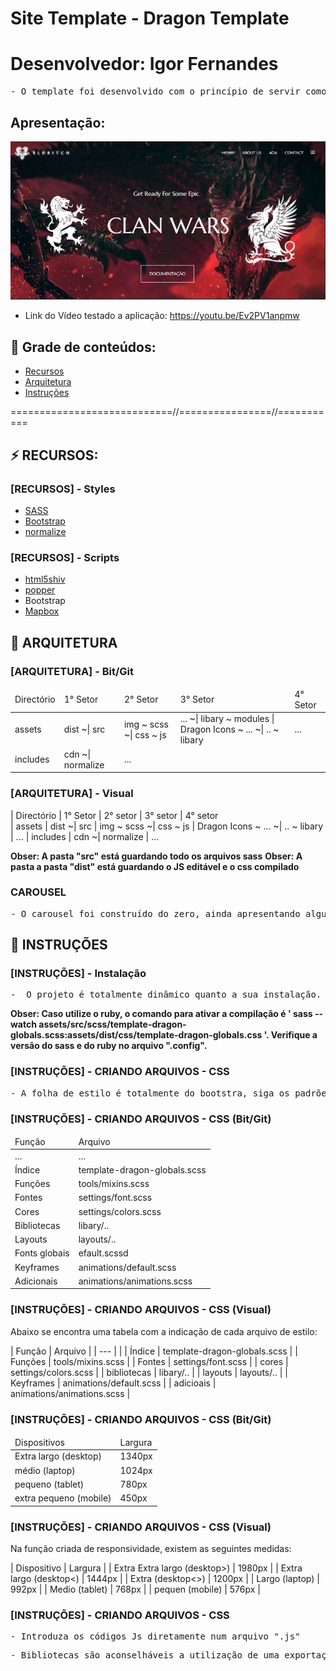 # Site Template - Dragon Template
# Desenvolvedor: Igor Fernandes

<pre>
- O template foi desenvolvido com o princípio de servir como tecnica de reforço para o apredendizado, além de servir como portfólio.
</pre>

## Apresentação:
<img src="./screenshot.jpg" alt="screenshot">

- Link do Vídeo testado a aplicação: https://youtu.be/Ev2PV1anpmw



## 🔗 Grade de conteúdos:

- [Recursos](#recursos)
- [Arquitetura](#arquitetura)
- [Instruções](#instruções)


============================//================//===========

## ⚡ RECURSOS:

### [RECURSOS] - Styles
- [SASS](https://sass-lang.com/)
- [Bootstrap](https://getbootstrap.com/docs/5.0/getting-started/download/)
- [normalize](https://necolas.github.io/normalize.css/)

### [RECURSOS] - Scripts
- [html5shiv](https://github.com/aFarkas/html5shiv)
- [popper](https://popper.js.org)
- Bootstrap
- [Mapbox](https://mapbox.com/)



## 📂 ARQUITETURA


###  [ARQUITETURA] - Bit/Git

<table>
    <thead>
        <tr>
            <td>
                Directório
            </td>
            <td>
                1° Setor
            </td>
            <td>
                2° Setor
            </td>
            <td>
                3° Setor
            </td>
            <td>
                4° Setor
            </td>
        <tr>
    </thead>
    <tbody>
        <tr>
            <td> assets </td>
            <td> dist  ~| src </td>
            <td> img ~ scss   ~|  css ~ js </td>
            <td> ... ~|  libary ~ modules  |  Dragon Icons ~  ...   ~| ..  ~ libary </td>
            <td> ...  </td>
        </tr>
        <tr>
            <td> includes </td>
            <td> cdn ~| normalize </td>
            <td> ...</td>
        </tr>
    </tbody>
</table>


###  [ARQUITETURA] - Visual

| Directório     | 1° Setor           | 2° setor                  | 3° setor                                  | 4° setor                   
| assets         | dist  ~| src       | img ~ scss   ~|  css ~ js   | Dragon Icons ~  ...   ~| ..  ~ libary   | ... 
| includes       | cdn   ~| normalize | ...

**Obser: A pasta "src" está guardando todo os arquivos sass**
**Obser: A pasta a pasta "dist" está guardando o JS editável e o css compilado**


### CAROUSEL 
<pre>
- O carousel foi construído do zero, ainda apresentando alguns bugs, mas feito para analisar as possibilidades e aprender como funcionaria o sistema das bibliotecas presentes no mercado. 
</pre>


## 📂 INSTRUÇÕES

### [INSTRUÇÕES] - Instalação 
<pre>
-  O projeto é totalmente dinâmico quanto a sua instalação. Caso voce queira fazer modificações no sass do Bootstrap, irá precisar de um preprocessador pro sass. Nesse projeto foi utilizado o "Ruby".
</pre>

**Obser: Caso utilize o ruby, o comando para ativar a compilação é ' sass --watch assets/src/scss/template-dragon-globals.scss:assets/dist/css/template-dragon-globals.css '. Verifique a versão do sass e do ruby no arquivo ".config".**


### [INSTRUÇÕES] - CRIANDO ARQUIVOS - CSS

<pre>
- A folha de estilo é totalmente do bootstra, siga os padrões
</pre>

### [INSTRUÇÕES] - CRIANDO ARQUIVOS - CSS (Bit/Git)

<table>
    <thead>
        <tr>
            <td>Função</td>
            <td>Arquivo</td>
        <tr>
    </thead>
    <tbody>
        <tr>
            <td> ... </td>
            <td> ... </td>
        </tr>
        <tr>
            <td> Índice </td>
            <td> template-dragon-globals.scss </td>
        </tr>
        <tr>
            <td> Funções </td>
            <td> tools/mixins.scss </td>
        </tr>
        <tr>
            <td> Fontes </td>
            <td> settings/font.scss </td>
        </tr>
        <tr>
            <td> Cores </td>
            <td> settings/colors.scss </td>
        </tr>
        <tr>
            <td> Bibliotecas </td>
            <td> libary/.. </td>
        </tr>
        <tr>
            <td> Layouts </td>
            <td> layouts/.. </td>
        </tr>
        <tr>
            <td> Fonts globais </td>
            <td> efault.scssd  </td>
        </tr>
        <tr>
            <td> Keyframes </td>
            <td> animations/default.scss </td>
        </tr>
        <tr>
            <td> Adicionais </td>
            <td> animations/animations.scss </td>
        </tr>
    </tbody>
</table>


### [INSTRUÇÕES] - CRIANDO ARQUIVOS - CSS (Visual)

Abaixo se encontra uma tabela com a indicação de cada arquivo de estilo:

| Função                     | Arquivo                                      |
| ---                        |                                              |
| Índice                     | template-dragon-globals.scss                 |
| Funções                    | tools/mixins.scss                            |
| Fontes                     | settings/font.scss                           |
| cores                      | settings/colors.scss                         |
| bibliotecas                | libary/..                                    |
| layouts                    | layouts/..                                   |
| Keyframes                  | animations/default.scss                      |
| adicioais                  | animations/animations.scss                   |        


### [INSTRUÇÕES] - CRIANDO ARQUIVOS - CSS (Bit/Git)

<table>
    <thead>
        <tr>
            <td>Dispositivos</td>
            <td>Largura</td>
        <tr>
    </thead>
    <tbody>
        <tr>
            <td> Extra largo (desktop) </td>
            <td> 1340px </td>
        </tr>
        <tr>
            <td> médio (laptop) </td>
            <td> 1024px </td>
        </tr>
        <tr>
            <td> pequeno (tablet) </td>
            <td> 780px </td>
        </tr>
        <tr>
            <td> extra pequeno (mobile) </td>
            <td> 450px </td>
        </tr>
    </tbody>
</table>


### [INSTRUÇÕES] - CRIANDO ARQUIVOS - CSS (Visual)

Na função criada de responsividade, existem as seguintes medidas:

| Dispositivo                   | Largura    |
| Extra Extra largo (desktop>)  | 1980px     |
| Extra largo (desktop<)        | 1444px     |
| Extra  (desktop<>)            | 1200px     |
| Largo  (laptop)               | 992px      |
| Medio  (tablet)               | 768px      |
| pequen (mobile)               | 576px      |


### [INSTRUÇÕES] - CRIANDO ARQUIVOS - CSS
<pre>
- Introduza os códigos Js diretamente num arquivo ".js"
</pre>

<pre>
- Bibliotecas são aconselháveis a utilização de uma exportação estática. 
</pre>
